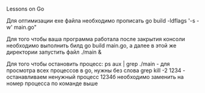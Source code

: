 Lessons on Go

Для оптимизации exe файла необходимо прописать go build -ldflags '-s -w' main.go"

Для того чтобы ваша программа работала после закрытия консоли необходимо выполнить билд go build main.go, а далее в этой же директории запустить файл ./main &

Для того чтобы остановить процесс:
ps aux | grep ./main - для просмотра всех процессов в go, нужны без слова grep
kill -2 1234 - останавливаем ненужный процесс 1234б необходимо заменить на номер процесса по команде выше
